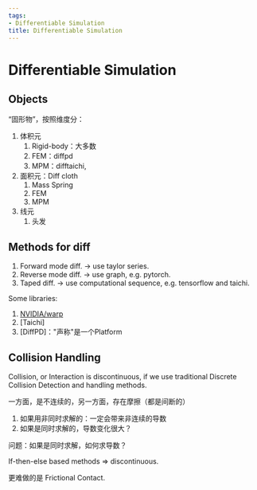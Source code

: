 ```yaml
---
tags:
- Differentiable Simulation
title: Differentiable Simulation
---
```


# Differentiable Simulation

## Objects

“固形物”，按照维度分：
1. 体积元
   1. Rigid-body：大多数
   2. FEM：diffpd
   3. MPM：difftaichi,
2. 面积元：Diff cloth
   1. Mass Spring
   3. FEM
   4. MPM
3. 线元
   1. 头发

## Methods for diff

1. Forward mode diff. -> use taylor series.
2. Reverse mode diff. -> use graph, e.g. pytorch.
3. Taped diff.  -> use computational sequence, e.g. tensorflow and taichi.

Some libraries:
1. [NVIDIA/warp](https://github.com/NVIDIA/warp/tree/main/examples)
2. [Taichi]
3. [DiffPD]："声称"是一个Platform



## Collision Handling

Collision, or Interaction is discontinuous, if we use traditional Discrete Collision Detection and handling methods.

一方面，是不连续的，另一方面，存在摩擦（都是间断的）

1. 如果用非同时求解的：一定会带来非连续的导数
2. 如果是同时求解的，导数变化很大？

问题：如果是同时求解，如何求导数？

If-then-else based methods => discontinuous.


更难做的是 Frictional Contact.



